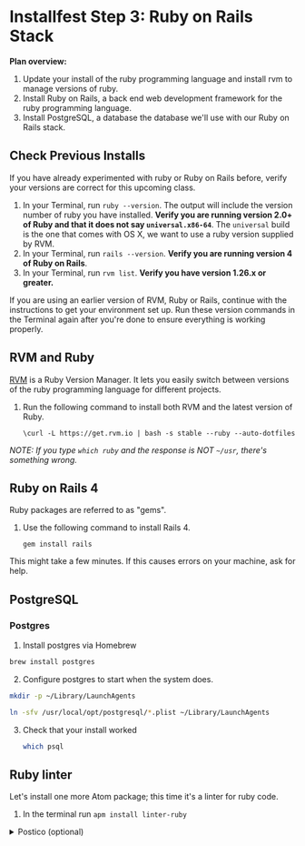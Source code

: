 # Installfest Step 3: Ruby on Rails Stack

**Plan overview:**

1. Update your install of the ruby programming language and install rvm to manage versions of ruby.
2. Install Ruby on Rails, a back end web development framework for the ruby programming language.
3. Install PostgreSQL, a database the database we'll use with our Ruby on Rails stack.

## Check Previous Installs

If you have already experimented with ruby or Ruby on Rails before, verify your versions are correct for this upcoming class.

1. In your Terminal, run `ruby --version`.  The output will include the version number of ruby you have installed. **Verify you are running version 2.0+ of Ruby and that it does not say `universal.x86-64`**.  The `universal` build is the one that comes with OS X, we want to use a ruby version supplied by RVM.
2. In your Terminal, run `rails --version`. **Verify you are running version 4 of Ruby on Rails**.
3. In your Terminal, run `rvm list`.  **Verify you have version 1.26.x or greater.**

If you are using an earlier version of RVM, Ruby or Rails, continue with the instructions to get your environment set up. Run these version commands in the Terminal again after you're done to ensure everything is working properly.


## RVM and Ruby

<a href="http://www.rvm.io" target="_blank">RVM</a> is a Ruby Version Manager. It lets you easily switch between versions of the ruby programming language for different projects.

1. Run the following command to install both RVM and the latest version of Ruby.

    ```
    \curl -L https://get.rvm.io | bash -s stable --ruby --auto-dotfiles
    ```

_NOTE:  If you type `which ruby` and the response is NOT `~/usr`, there's something wrong._



## Ruby on Rails 4

Ruby packages are referred to as "gems". 

1. Use the following command to install Rails 4.
    
    ```
    gem install rails
    ```

This might take a few minutes. 
If this causes errors on your machine, ask for help.


## PostgreSQL 

### Postgres

1. Install postgres via Homebrew
  ```bash
  brew install postgres
  ```

2. Configure postgres to start when the system does.

  ```bash
  mkdir -p ~/Library/LaunchAgents

  ln -sfv /usr/local/opt/postgresql/*.plist ~/Library/LaunchAgents
  ```

3. Check that your install worked

    ```bash
    which psql
    ```

## Ruby linter
Let's install one more Atom package; this time it's a linter for ruby code.

1. In the terminal run `apm install linter-ruby`

<details>
<summary>Postico (optional)</summary>
### Postico

Postico is a GUI tool to view the contents of your Postgres database. 

1. Go to [https://eggerapps.at/postico/](https://eggerapps.at/postico/) and download the free version.
2. Install it by unzipping the downloaded zip and then dragging `Postico.app` into your `Applications` directory.

</details>

